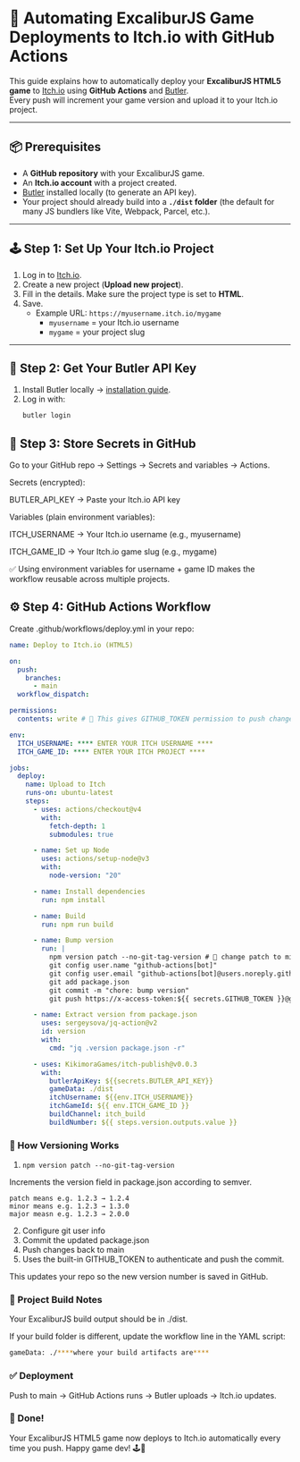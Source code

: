 # 🚀 Automating ExcaliburJS Game Deployments to Itch.io with GitHub Actions

This guide explains how to automatically deploy your **ExcaliburJS HTML5 game** to [Itch.io](https://itch.io/) using **GitHub Actions**
and [Butler](https://itch.io/docs/butler/).  
Every push will increment your game version and upload it to your Itch.io project.

---

## 📦 Prerequisites

- A **GitHub repository** with your ExcaliburJS game.
- An **Itch.io account** with a project created.
- [Butler](https://itch.io/docs/butler/) installed locally (to generate an API key).
- Your project should already build into a **`./dist` folder** (the default for many JS bundlers like Vite, Webpack, Parcel, etc.).

---

## 🕹️ Step 1: Set Up Your Itch.io Project

1. Log in to [Itch.io](https://itch.io/).
2. Create a new project (**Upload new project**).
3. Fill in the details. Make sure the project type is set to **HTML**.
4. Save.
   - Example URL: `https://myusername.itch.io/mygame`
     - `myusername` = your Itch.io username
     - `mygame` = your project slug

---

## 🔑 Step 2: Get Your Butler API Key

1. Install Butler locally → [installation guide](https://itch.io/docs/butler/installing.html).
2. Log in with:
   ```bash
   butler login
   ```

## 🔐 Step 3: Store Secrets in GitHub

Go to your GitHub repo → Settings → Secrets and variables → Actions.

Secrets (encrypted):

BUTLER_API_KEY → Paste your Itch.io API key

Variables (plain environment variables):

ITCH_USERNAME → Your Itch.io username (e.g., myusername)

ITCH_GAME_ID → Your Itch.io game slug (e.g., mygame)

✅ Using environment variables for username + game ID makes the workflow reusable across multiple projects.

## ⚙️ Step 4: GitHub Actions Workflow

Create .github/workflows/deploy.yml in your repo:

```yaml
name: Deploy to Itch.io (HTML5)

on:
  push:
    branches:
      - main
  workflow_dispatch:

permissions:
  contents: write # 🔑 This gives GITHUB_TOKEN permission to push changes

env:
  ITCH_USERNAME: **** ENTER YOUR ITCH USERNAME ****
  ITCH_GAME_ID: **** ENTER YOUR ITCH PROJECT ****

jobs:
  deploy:
    name: Upload to Itch
    runs-on: ubuntu-latest
    steps:
      - uses: actions/checkout@v4
        with:
          fetch-depth: 1
          submodules: true

      - name: Set up Node
        uses: actions/setup-node@v3
        with:
          node-version: "20"

      - name: Install dependencies
        run: npm install

      - name: Build
        run: npm run build

      - name: Bump version
        run: |
          npm version patch --no-git-tag-version # 🔑 change patch to minor or major depending on what you want to do
          git config user.name "github-actions[bot]"
          git config user.email "github-actions[bot]@users.noreply.github.com"
          git add package.json
          git commit -m "chore: bump version"
          git push https://x-access-token:${{ secrets.GITHUB_TOKEN }}@github.com/${{ github.repository }} HEAD:main

      - name: Extract version from package.json
        uses: sergeysova/jq-action@v2
        id: version
        with:
          cmd: "jq .version package.json -r"

      - uses: KikimoraGames/itch-publish@v0.0.3
        with:
          butlerApiKey: ${{secrets.BUTLER_API_KEY}}
          gameData: ./dist
          itchUsername: ${{env.ITCH_USERNAME}}
          itchGameId: ${{ env.ITCH_GAME_ID }}
          buildChannel: itch_build
          buildNumber: ${{ steps.version.outputs.value }}

```

### 📝 How Versioning Works

1. `npm version patch --no-git-tag-version`

Increments the version field in package.json according to semver.

    patch means e.g. 1.2.3 → 1.2.4
    minor means e.g. 1.2.3 → 1.3.0
    major measn e.g. 1.2.3 → 2.0.0

2. Configure git user info
3. Commit the updated package.json
4. Push changes back to main
5. Uses the built-in GITHUB_TOKEN to authenticate and push the commit.

This updates your repo so the new version number is saved in GitHub.

### 📂 Project Build Notes

Your ExcaliburJS build output should be in ./dist.

If your build folder is different, update the workflow line in the YAML script:

```bash
gameData: ./****where your build artifacts are****
```

### ✅ Deployment

Push to main → GitHub Actions runs → Butler uploads → Itch.io updates.

### 🎉 Done!

Your ExcaliburJS HTML5 game now deploys to Itch.io automatically every time you push. Happy game dev! 🕹️🚀
